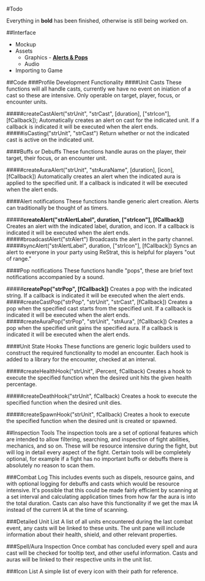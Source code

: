 #Todo

Everything in **bold** has been finished, otherwise is still being worked on. 

##Interface
- Mockup
- Assets
    - Graphics
            - [**Alerts & Pops**](http://i.imgur.com/vkqwZBi.jpg)
    - Audio
- Importing to Game

##Code
###Profile Development Functionality
####Unit Casts
These functions will all handle casts, currently we have no event on iniation of a cast so these are intensive. Only operable on target, player, focus, or encounter units.

#####createCastAlert("strUnit", "strCast", [duration], ["strIcon"], [fCallback]);
Automatically creates an alert on cast for the indicated unit. If a callback is indicated it will be executed when the alert ends.  
#####isCasting("strUnit", "strCast")
Return whether or not the indicated cast is active on the indicated unit.

####Buffs or Debuffs
These functions handle auras on the player, their target, their focus, or an encounter unit.

#####createAuraAlert("strUnit", "strAuraName", [duration], [icon], [fCallback])
Automatically creates an alert when the indicated aura is applied to the specified unit. If a callback is indicated it will be executed when the alert ends.

####Alert notifications
These functions handle generic alert creation. Alerts can traditionally be thought of as timers.

#####**createAlert("strAlertLabel", duration, ["strIcon"], [fCallback])**
Creates an alert with the indicated label, duration, and icon. If a callback is indicated it will be executed when the alert ends.
#####broadcastAlert("strAlert")
Broadcasts the alert in the party channel.
#####syncAlert("strAlertLabel", duration, ["strIcon"], [fCallback])
Syncs an alert to everyone in your party using ReStrat, this is helpful for players "out of range."

####Pop notifications
These functions handle "pops", these are brief text notifications accompanied by a sound.

#####**createPop("strPop", [fCallback])**
Creates a pop with the indicated string. If a callback is indicated it will be executed when the alert ends.
#####createCastPop("strPop", "strUnit", "strCast", [fCallback])
Creates a  pop when the specified cast starts from the specified unit. If a callback is indicated it will be executed when the alert ends.
#####createAuraPop("strPop", "strUnit", "strAura", [fCallback])
Creates a pop when the specified unit gains the specified aura. If a callback is indicated it will be executed when the alert ends.

####Unit State Hooks
These functions are generic logic builders used to construct the required functionality to model an encounter. Each hook is added to a library for the encounter, checked at an interval.

#####createHealthHook("strUnit", iPercent, fCallback)
Creates a hook to execute the specified function when the desired unit hits the given health percentage.

#####createDeathHook("strUnit", fCallback)
Creates a hook to execute the specified function when the desired unit dies.

#####createSpawnHook("strUnit", fCallback)
Creates a hook to execute the specified function when the desired unit is created or spawned.



##Inspection Tools
The inspection tools are a set of optional features which are intended to allow filtering, searching, and inspection of fight abilities, mechanics, and so on. These will be resource intensive during the fight, but will log in detail every aspect of the fight. Certain tools will be completely optional, for example if a fight has no important buffs or debuffs there is absolutely no reason to scan them.

###Combat Log
This includes events such as dispels, resource gains, and with optional logging for debuffs and casts which would be resource intensive. It's possible that this could be made fairly efficient by scanning at a set interval and calculating application times from how far the aura is into the total duration. Casts can also have this functionality if we get the max IA instead of the current IA at the time of scanning. 

###Detailed Unit List
A list of all units encountered during the last combat event, any casts will be linked to these units. The unit pane will include information about their health, shield, and other relevant properties. 

###Spell/Aura Inspection
Once combat has concluded every spell and aura cast will be checked for tooltip text, and other useful information. Casts and auras will be linked to their respective units in the unit list.

###Icon List
A simple list of every icon with their path for reference.
